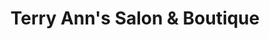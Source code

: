 ---
title: "Terry Ann's Salon & Boutique"
url: /greenville/terry-anns-salon-und-boutique/
shop: Friseur
---